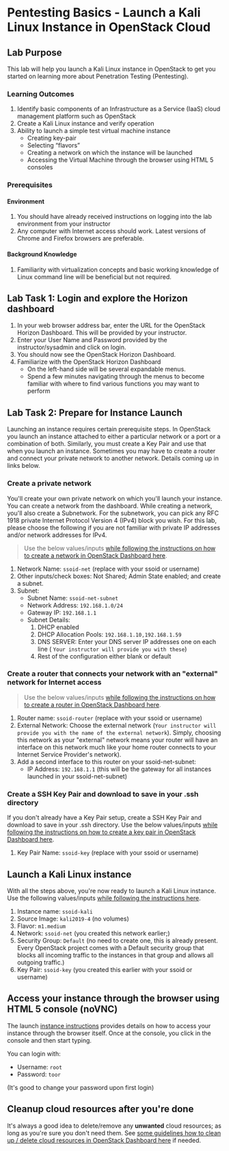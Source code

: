 # Pentesting Basics - Launch a Kali Linux Instance in OpenStack Cloud

## Lab Purpose

This lab will help you launch a Kali Linux instance in OpenStack to get you started on learning more about Penetration Testing (Pentesting).

### Learning Outcomes

1. Identify basic components of an Infrastructure as a Service (IaaS) cloud management platform such as OpenStack
2. Create a Kali Linux instance and verify operation
3. Ability to launch a simple test virtual machine instance
   * Creating key-pair
   * Selecting “flavors”
   * Creating a network on which the instance will be launched
   * Accessing the Virtual Machine through the browser using HTML 5 consoles

### Prerequisites

#### Environment

1. You should have already received instructions on logging into the lab environment from your instructor
2. Any computer with Internet access should work. Latest versions of Chrome and Firefox browsers are preferable.

#### Background Knowledge

1. Familiarity with virtualization concepts and basic working knowledge of Linux command line will be beneficial but not required.

## Lab Task 1: Login and explore the Horizon dashboard

1. In your web browser address bar, enter the URL for the OpenStack Horizon Dashboard.  This will be provided by your instructor.
2. Enter your User Name and Password provided by the instructor/sysadmin and click on login.
3. You should now see the OpenStack Horizon Dashboard.
4. Familiarize with the OpenStack Horizon Dashboard
   * On the left-hand side will be several expandable menus.
   * Spend a few minutes navigating through the menus to become familiar with where to find various functions you may want to perform

## Lab Task 2: Prepare for Instance Launch

Launching an instance requires certain prerequisite steps. In OpenStack you launch an instance attached to either a particular network or a port or a combination of both. Similarly, you must create a Key Pair and use that when you launch an instance. Sometimes you may have to create a router and connect your private network to another network. Details coming up in links below.

### Create a private network

You'll create your own private network on which you'll launch your instance. You can create a network from the dashboard. While creating a network, you'll also create a Subnetwork. For the subnetwork, you can pick any RFC 1918 private Internet Protocol Version 4 (IPv4) block you wish. For this lab, please choose the following if you are not familiar with private IP addresses and/or network addresses for IPv4.

>Use the below values/inputs [while following the instructions on how to create a network in OpenStack Dashboard here](../../tasks/openstack/create-network.md).

1. Network Name: `ssoid-net` (replace with your ssoid or username)
2. Other inputs/check boxes: Not Shared; Admin State enabled; and create a subnet.
3. Subnet:
   * Subnet Name: `ssoid-net-subnet`
   * Network Address: `192.168.1.0/24`
   * Gateway IP: `192.168.1.1`
   * Subnet Details:
      1. DHCP enabled
      2. DHCP Allocation Pools: `192.168.1.10,192.168.1.59`
      3. DNS SERVER: Enter your DNS server IP addresses one on each line ( `Your instructor will provide you with these`)
      4. Rest of the configuration either blank or default

### Create a router that connects your network with an "external" network for Internet access

>Use the below values/inputs [while following the instructions on how to create a router in OpenStack Dashboard here](../../tasks/openstack/create-router.md).

1. Router name: `ssoid-router` (replace with your ssoid or username)
2. External Network: Choose the external network (`Your instructor will provide you with the name of the external network`). Simply, choosing this network as your "external" network means your router will have an interface on this network much like your home router connects to your Internet Service Provider's network).
3. Add a second interface to this router on your ssoid-net-subnet:
   * IP Address: `192.168.1.1` (this will be the gateway for all instances launched in your ssoid-net-subnet)

### Create a SSH Key Pair and download to save in your .ssh directory

If you don't already have a Key Pair setup, create a SSH Key Pair and download to save in your .ssh directory. Use the below values/inputs [while following the instructions on how to create a key pair in OpenStack Dashboard here](../../tasks/openstack/create-key-pair.md).

1. Key Pair Name: `ssoid-key` (replace with your ssoid or username)

## Launch a Kali Linux instance

With all the steps above, you're now ready to launch a Kali Linux instance. Use the following values/inputs [while following the instructions here](../../tasks/openstack/launch-kali-instance.md).

1. Instance name: `ssoid-kali`
2. Source Image: `kali2019-4` (no volumes)
3. Flavor: `m1.medium`
4. Network: `ssoid-net` (you created this network earlier;)
5. Security Group: `Default` (no need to create one, this is already present. Every OpenStack project comes with a Default security group that blocks all incoming traffic to the instances in that group and allows all outgoing traffic.)
6. Key Pair: `ssoid-key` (you created this earlier with your ssoid or username)

## Access your instance through the browser using HTML 5 console (noVNC)

The launch [instance instructions](../../tasks/openstack/launch-kali-instance.md#accessing-your-kali-linux-instance-through-the-browser-console) provides details on how to access your instance through the browser itself. Once at the console, you click in the console and then start typing.

You can login with:

* Username: `root`
* Password: `toor`

(It's good to change your password upon first login)

## Cleanup cloud resources after you're done

It's always a good idea to delete/remove any **unwanted** cloud resources; as long as you're sure you don't need them. See [some guidelines how to clean up / delete cloud resources in OpenStack Dashboard here](../../tasks/openstack/clean-up-resources.md) if needed.
